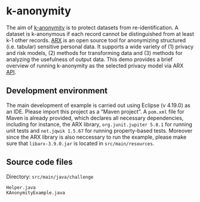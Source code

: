 # k-anonymity
The aim of [k-anonymity](https://en.wikipedia.org/wiki/K-anonymity) is to protect datasets from re-identification. A dataset is k-anonymous if each record cannot be distinguished from at least k-1 other records. [ARX](https://arx.deidentifier.org) is an open source tool for anonymizing structured (i.e. tabular) sensitive personal data. It supports a wide variety of (1) privacy and risk models, (2) methods for transforming data and (3) methods for analyzing the usefulness of output data. This demo provides a brief overview of running k-anonymity as the selected privacy model via ARX [API](https://arx.deidentifier.org/development/api/).

## Development environment
The main development of example is carried out using Eclipse (v 4.19.0) as an IDE. Please import this project as a “Maven project”. A `pom.xml` file for Maven is already provided, which declares all necessary dependencies, including
for instance,  the ARX library, `org.junit.jupiter 5.8.1` for running unit tests and  `net.jqwik 1.5.67` for running property-based tests. Moreover since the ARX library is also neccessary to run the example, please make sure that `libarx-3.9.0.jar` is located in `src/main/resources`.

## Source code files
Directory: `src/main/java/challenge`
```
Helper.java
KAnonymityExample.java
```
